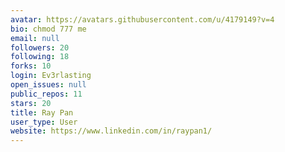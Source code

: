 ```yaml
---
avatar: https://avatars.githubusercontent.com/u/4179149?v=4
bio: chmod 777 me
email: null
followers: 20
following: 18
forks: 10
login: Ev3rlasting
open_issues: null
public_repos: 11
stars: 20
title: Ray Pan
user_type: User
website: https://www.linkedin.com/in/raypan1/
---
```

